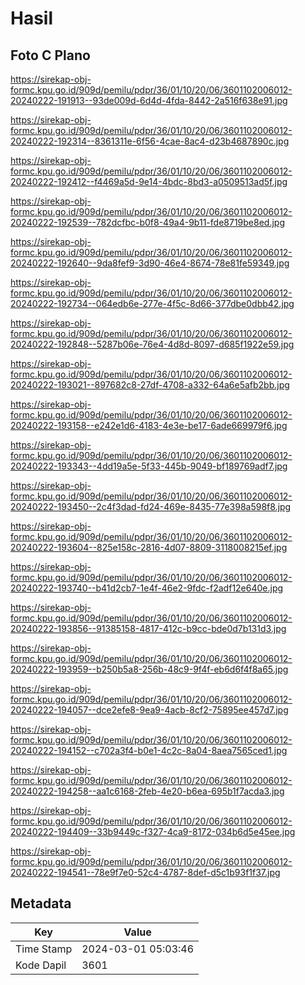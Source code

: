 # Hasil

## Foto C Plano

https://sirekap-obj-formc.kpu.go.id/909d/pemilu/pdpr/36/01/10/20/06/3601102006012-20240222-191913--93de009d-6d4d-4fda-8442-2a516f638e91.jpg

https://sirekap-obj-formc.kpu.go.id/909d/pemilu/pdpr/36/01/10/20/06/3601102006012-20240222-192314--8361311e-6f56-4cae-8ac4-d23b4687890c.jpg

https://sirekap-obj-formc.kpu.go.id/909d/pemilu/pdpr/36/01/10/20/06/3601102006012-20240222-192412--f4469a5d-9e14-4bdc-8bd3-a0509513ad5f.jpg

https://sirekap-obj-formc.kpu.go.id/909d/pemilu/pdpr/36/01/10/20/06/3601102006012-20240222-192539--782dcfbc-b0f8-49a4-9b11-fde8719be8ed.jpg

https://sirekap-obj-formc.kpu.go.id/909d/pemilu/pdpr/36/01/10/20/06/3601102006012-20240222-192640--9da8fef9-3d90-46e4-8674-78e81fe59349.jpg

https://sirekap-obj-formc.kpu.go.id/909d/pemilu/pdpr/36/01/10/20/06/3601102006012-20240222-192734--064edb6e-277e-4f5c-8d66-377dbe0dbb42.jpg

https://sirekap-obj-formc.kpu.go.id/909d/pemilu/pdpr/36/01/10/20/06/3601102006012-20240222-192848--5287b06e-76e4-4d8d-8097-d685f1922e59.jpg

https://sirekap-obj-formc.kpu.go.id/909d/pemilu/pdpr/36/01/10/20/06/3601102006012-20240222-193021--897682c8-27df-4708-a332-64a6e5afb2bb.jpg

https://sirekap-obj-formc.kpu.go.id/909d/pemilu/pdpr/36/01/10/20/06/3601102006012-20240222-193158--e242e1d6-4183-4e3e-be17-6ade669979f6.jpg

https://sirekap-obj-formc.kpu.go.id/909d/pemilu/pdpr/36/01/10/20/06/3601102006012-20240222-193343--4dd19a5e-5f33-445b-9049-bf189769adf7.jpg

https://sirekap-obj-formc.kpu.go.id/909d/pemilu/pdpr/36/01/10/20/06/3601102006012-20240222-193450--2c4f3dad-fd24-469e-8435-77e398a598f8.jpg

https://sirekap-obj-formc.kpu.go.id/909d/pemilu/pdpr/36/01/10/20/06/3601102006012-20240222-193604--825e158c-2816-4d07-8809-3118008215ef.jpg

https://sirekap-obj-formc.kpu.go.id/909d/pemilu/pdpr/36/01/10/20/06/3601102006012-20240222-193740--b41d2cb7-1e4f-46e2-9fdc-f2adf12e640e.jpg

https://sirekap-obj-formc.kpu.go.id/909d/pemilu/pdpr/36/01/10/20/06/3601102006012-20240222-193856--91385158-4817-412c-b9cc-bde0d7b131d3.jpg

https://sirekap-obj-formc.kpu.go.id/909d/pemilu/pdpr/36/01/10/20/06/3601102006012-20240222-193959--b250b5a8-256b-48c9-9f4f-eb6d6f4f8a65.jpg

https://sirekap-obj-formc.kpu.go.id/909d/pemilu/pdpr/36/01/10/20/06/3601102006012-20240222-194057--dce2efe8-9ea9-4acb-8cf2-75895ee457d7.jpg

https://sirekap-obj-formc.kpu.go.id/909d/pemilu/pdpr/36/01/10/20/06/3601102006012-20240222-194152--c702a3f4-b0e1-4c2c-8a04-8aea7565ced1.jpg

https://sirekap-obj-formc.kpu.go.id/909d/pemilu/pdpr/36/01/10/20/06/3601102006012-20240222-194258--aa1c6168-2feb-4e20-b6ea-695b1f7acda3.jpg

https://sirekap-obj-formc.kpu.go.id/909d/pemilu/pdpr/36/01/10/20/06/3601102006012-20240222-194409--33b9449c-f327-4ca9-8172-034b6d5e45ee.jpg

https://sirekap-obj-formc.kpu.go.id/909d/pemilu/pdpr/36/01/10/20/06/3601102006012-20240222-194541--78e9f7e0-52c4-4787-8def-d5c1b93f1f37.jpg


## Metadata

| Key        | Value               |
| ---------- | ------------------- |
| Time Stamp | 2024-03-01 05:03:46 |
| Kode Dapil | 3601                |



